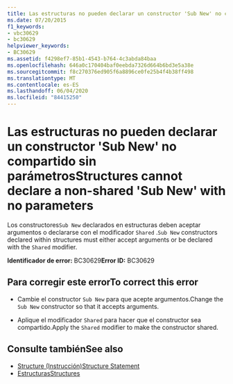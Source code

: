 ```yaml
---
title: Las estructuras no pueden declarar un constructor 'Sub New' no compartido sin parámetros
ms.date: 07/20/2015
f1_keywords:
- vbc30629
- bc30629
helpviewer_keywords:
- BC30629
ms.assetid: f4298ef7-85b1-4543-b764-4c3abda84baa
ms.openlocfilehash: 646a0c170404baf0eebda7326d664b6bd3e5a38e
ms.sourcegitcommit: f8c270376ed905f6a8896ce0fe25b4f4b38ff498
ms.translationtype: MT
ms.contentlocale: es-ES
ms.lasthandoff: 06/04/2020
ms.locfileid: "84415250"
---
```

# <a name="structures-cannot-declare-a-non-shared-sub-new-with-no-parameters"></a><span data-ttu-id="654a0-102">Las estructuras no pueden declarar un constructor 'Sub New' no compartido sin parámetros</span><span class="sxs-lookup"><span data-stu-id="654a0-102">Structures cannot declare a non-shared 'Sub New' with no parameters</span></span>
<span data-ttu-id="654a0-103">Los constructores`Sub New` declarados en estructuras deben aceptar argumentos o declararse con el modificador `Shared` .</span><span class="sxs-lookup"><span data-stu-id="654a0-103">`Sub New` constructors declared within structures must either accept arguments or be declared with the `Shared` modifier.</span></span>  
  
 <span data-ttu-id="654a0-104">**Identificador de error:** BC30629</span><span class="sxs-lookup"><span data-stu-id="654a0-104">**Error ID:** BC30629</span></span>  
  
## <a name="to-correct-this-error"></a><span data-ttu-id="654a0-105">Para corregir este error</span><span class="sxs-lookup"><span data-stu-id="654a0-105">To correct this error</span></span>  
  
- <span data-ttu-id="654a0-106">Cambie el constructor `Sub New` para que acepte argumentos.</span><span class="sxs-lookup"><span data-stu-id="654a0-106">Change the `Sub New` constructor so that it accepts arguments.</span></span>  
  
- <span data-ttu-id="654a0-107">Aplique el modificador `Shared` para hacer que el constructor sea compartido.</span><span class="sxs-lookup"><span data-stu-id="654a0-107">Apply the `Shared` modifier to make the constructor shared.</span></span>  
  
## <a name="see-also"></a><span data-ttu-id="654a0-108">Consulte también</span><span class="sxs-lookup"><span data-stu-id="654a0-108">See also</span></span>

- [<span data-ttu-id="654a0-109">Structure (Instrucción)</span><span class="sxs-lookup"><span data-stu-id="654a0-109">Structure Statement</span></span>](../language-reference/statements/structure-statement.md)
- [<span data-ttu-id="654a0-110">Estructuras</span><span class="sxs-lookup"><span data-stu-id="654a0-110">Structures</span></span>](../programming-guide/language-features/data-types/structures.md)
